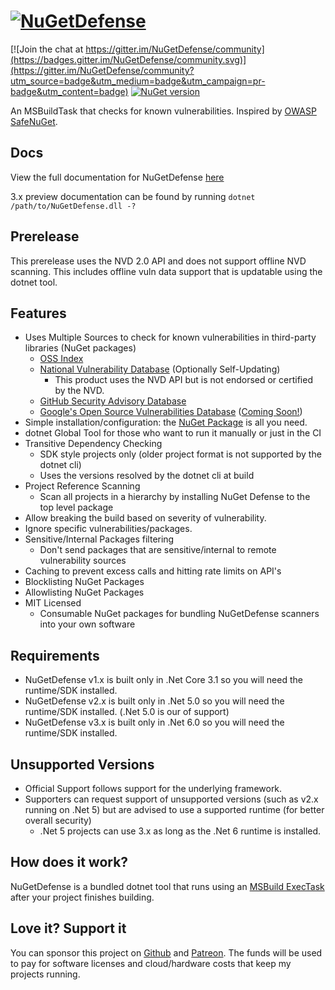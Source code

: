 # [![NuGetDefense](https://raw.githubusercontent.com/digitalcoyote/NuGetDefense/master/.github/images/logo.png)](https://digitalcoyote.github.io/NuGetDefense/)

[![Join the chat at https://gitter.im/NuGetDefense/community](https://badges.gitter.im/NuGetDefense/community.svg)](https://gitter.im/NuGetDefense/community?utm_source=badge&utm_medium=badge&utm_campaign=pr-badge&utm_content=badge)  [![NuGet version](https://badge.fury.io/nu/NugetDefense.svg)](https://badge.fury.io/nu/NugetDefense)

An MSBuildTask that checks for known vulnerabilities. Inspired by [OWASP SafeNuGet](https://github.com/OWASP/SafeNuGet).

## Docs

View the full documentation for NuGetDefense [here](https://digitalcoyote.github.io/NuGetDefense/)

3.x preview documentation can be found by running `dotnet /path/to/NuGetDefense.dll -?`

## Prerelease

This prerelease uses the NVD 2.0 API and does not support offline NVD scanning. This includes offline vuln data support that is updatable using the dotnet tool.

## Features

* Uses Multiple Sources to check for known vulnerabilities in third-party libraries (NuGet packages)
    * [OSS Index](https://ossindex.sonatype.org/)
    * [National Vulnerability Database](https://nvd.nist.gov/) (Optionally Self-Updating)
        * This product uses the NVD API but is not endorsed or certified by the NVD.
    * [GitHub Security Advisory Database](https://nvd.nist.gov/)
    * [Google's Open Source Vulnerabilities Database](https://osv.dev/) ([Coming Soon!](https://github.com/digitalcoyote/NuGetDefense/discussions/53))
* Simple installation/configuration: the [NuGet Package](https://www.nuget.org/packages/NuGetDefense/) is all you need.
* dotnet Global Tool for those who want to run it manually or just in the CI
* Transitive Dependency Checking
    * SDK style projects only (older project format is not supported by the dotnet cli)
    * Uses the versions resolved by the dotnet cli at build
* Project Reference Scanning
    * Scan all projects in a hierarchy by installing NuGet Defense to the top level package
* Allow breaking the build based on severity of vulnerability.
* Ignore specific vulnerabilities/packages.
* Sensitive/Internal Packages filtering
    * Don't send packages that are sensitive/internal to remote vulnerability sources
* Caching to prevent excess calls and hitting rate limits on API's
* Blocklisting NuGet Packages
* Allowlisting NuGet Packages
* MIT Licensed
    * Consumable NuGet packages for bundling NuGetDefense scanners into your own software

## Requirements

* NuGetDefense v1.x is built only in .Net Core 3.1 so you will need the runtime/SDK installed.
* NuGetDefense v2.x is built only in .Net 5.0 so you will need the runtime/SDK installed. (.Net 5.0 is our of support)
* NuGetDefense v3.x is built only in .Net 6.0 so you will need the runtime/SDK installed.

## Unsupported Versions

* Official Support follows support for the underlying framework.
* Supporters can request support of unsupported versions (such as v2.x running on .Net 5) but are advised to use a
  supported runtime (for better overall security)
    * .Net 5 projects can use 3.x as long as the .Net 6 runtime is installed.

## How does it work?

NuGetDefense is a bundled dotnet tool that runs using
an [MSBuild ExecTask](https://docs.microsoft.com/en-us/visualstudio/msbuild/exec-task?view=vs-2019) after your project
finishes building.

## Love it? Support it

You can sponsor this project on [Github](https://github.com/sponsors/digitalcoyote)
and [Patreon](https://www.patreon.com/codingcoyote). The funds will be used to pay for software licenses and
cloud/hardware costs that keep my projects running.
